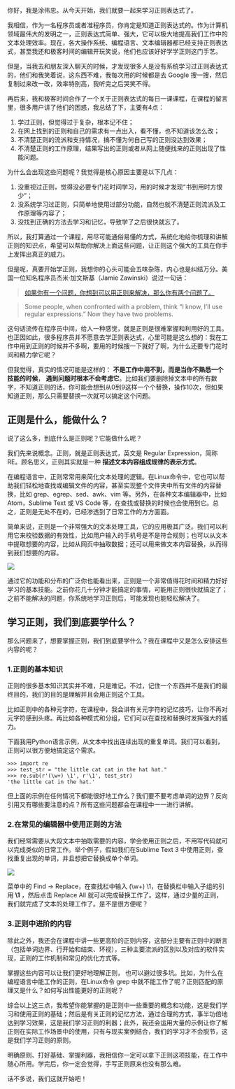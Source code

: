 你好，我是涂伟忠。从今天开始，我们就要一起来学习正则表达式了。

我相信，作为一名程序员或者准程序员，你肯定是知道正则表达式的。作为计算机领域最伟大的发明之一，正则表达式简单、强大，它可以极大地提高我们工作中的文本处理效率。现在，各大操作系统、编程语言、文本编辑器都已经支持正则表达式，甚至我还和极客时间的编辑开玩笑说，他们也应该好好学学正则这门手艺。

但是，当我去和朋友深入聊天的时候，才发现很多人是没有系统学习过正则表达式的，他们和我笑着说，这东西不难，我每次用的时候都是去 Google 搜一搜，然后复制过来改一改，效率特别高，我听完之后哭笑不得。

再后来，我和极客时间合作了一个关于正则表达式的每日一课课程，在课程的留言里，很多用户讲了他们的困惑，我总结了下，主要有4点：

1. 学过正则，但觉得过于复杂，根本记不住；
2. 在网上找到的正则和自己的需求有一点出入，看不懂，也不知道该怎么改；
3. 不清楚正则的流派和支持情况，搞不懂为何自己写的正则没达到效果；
4. 不清楚正则的工作原理，结果写出的正则或者从网上随便找来的正则出现了性能问题。

为什么会出现这些问题呢？我觉得是核心原因主要是以下几点：

1. 没重视过正则，觉得没必要专门花时间学习，用的时候才发现“书到用时方恨少”；
2. 没系统学习过正则，只简单地使用过部分功能，自然也就不清楚正则流派及工作原理等内容了；
3. 没找到正确的方法去学习和记忆，导致学了之后很快就忘了。

所以，我打算通过一个课程，用尽可能通俗易懂的方式，系统化地给你梳理和讲解正则的知识点，希望可以帮助你解决上面这些问题，让正则这个强大的工具在你手上发挥出真正的威力。

但是呢，真要开始学正则，我想你的心头可能会五味杂陈，内心也是纠结万分。美国一位知名程序员杰米·加文斯基（Jamie Zawinski）说过一句话：

> [如果你有一个问题，你想到可以用正则来解决，那么你有两个问题了。](http://regex.info/blog/2006-09-15/247)

> Some people, when confronted with a problem, think “I know, I’ll use regular expressions.” Now they have two problems.

这句话流传在程序员中间，给人一种感觉，就是正则是很难掌握和利用好的工具。也正因如此，很多程序员并不愿意去学正则表达式，心里可能是这么想的：我在工作中用到正则的时候并不多啊，要用的时候搜一下就好了啊，为什么还要专门花时间和精力学它呢？

但我觉得，真实的情况可能是这样的： **不是工作中用不到，而是当你不熟悉一个技能的时候**， **遇到问题时根本不会考虑它**。比如我们要删除掉文本中的所有数字，不知道正则的话，你可能会想到从0到9这样一个个替换，操作10次，但如果知道正则，那么只需要替换一次就可以搞定这个问题。

## **正则是什么，能做什么？**

说了这么多，到底什么是正则呢？它能做什么呢？

我们先来说概念。正则，就是正则表达式，英文是 Regular Expression，简称 RE。顾名思义，正则其实就是一种 **描述文本内容组成规律的表示方式**。

在编程语言中，正则常常用来简化文本处理的逻辑。在Linux命令中，它也可以帮助我们轻松地查找或编辑文件的内容，甚至实现整个文件夹中所有文件的内容替换，比如 grep、egrep、sed、awk、vim 等。另外，在各种文本编辑器中，比如 Atom，Sublime Text 或 VS Code 等，在查找或替换的时候也会使用到它。总之，正则是无处不在的，已经渗透到了日常工作的方方面面。

简单来说，正则是一个非常强大的文本处理工具，它的应用极其广泛。我们可以利用它来校验数据的有效性，比如用户输入的手机号是不是符合规则；也可以从文本中提取想要的内容，比如从网页中抽取数据；还可以用来做文本内容替换，从而得到我们想要的内容。

![](https://static001.geekbang.org/resource/image/da/68/da861b19b09731c29d1882fea6c25b68.png?wh=1362*646)

通过它的功能和分布的广泛你也能看出来，正则是一个非常值得花时间和精力好好学习的基本技能。之前你花几十分钟才能搞定的事情，可能用正则很快就搞定了；之前不能解决的问题，你系统地学习正则后，可能发现也能轻松解决了。

## 学习正则，我们到底要学什么？

那么问题来了，想要掌握正则，我们到底要学什么？我在课程中又是怎么安排这些内容的呢？

### 1.正则的基本知识

正则的很多基本知识其实并不难，只是难记。不过，记住一个东西并不是我们的最终目的，我们的目的是理解并且会用正则这个工具。

比如正则中的各种元字符，在课程中，我会讲有关元字符的记忆技巧，让你不再对元字符感到头疼。再比如各种模式和分组，它们可以在查找和替换时发挥强大的威力。

下面我用Python语言示例，从文本中找出连续出现的重复单词。我们可以看到，正则可以很方便地搞定这个需求。

```
>>> import re
>>> test_str = "the little cat cat in the hat hat."
>>> re.sub(r'(\w+) \1', r'\1', test_str)
'the little cat in the hat.'

```

但上面的示例在任何情况下都能很好地工作么？我们要不要考虑单词的边界？反向引用又有哪些要注意的点？所有这些问题都会在课程中一一进行讲解。

### **2.在常见的编辑器中使用正则的方法**

我们经常需要从大段文本中抽取需要的内容，学会使用正则之后，不用写代码就可以完成类似的日常工作。举个例子，假如我们在Sublime Text 3 中使用正则，查找重复出现的单词，并且想把它替换成单个单词。

![](https://static001.geekbang.org/resource/image/53/35/5389df52d6007ed1f5c9b52f5ba4da35.png?wh=2100*1496)

菜单中的 Find -> Replace，在查找栏中输入 (\\w+) \\1，在替换栏中输入子组的引用 **\\1** ，然后点击 Replace All 就可以完成替换工作了。这样，通过少量的正则，我们就完成了文本的处理工作了。是不是很方便呢？

### **3.正则中进阶的内容**

除此之外，我还会在课程中讲一些更高阶的正则内容，这部分主要有正则中的断言（包括单词边界、行开始和结束、环视），三种主要流派的区别以及对应的软件实现，正则的工作机制和常见的优化方式等。

掌握这些内容可以让我们更好地理解正则， 也可以避过很多坑。比如，为什么在编程语言中能工作的正则，在Linux命令 grep 中就不能工作了呢？正则匹配的原理又是什么？如何写出性能更好的正则呢？

综合以上这三点，我希望你能掌握的是正则中一些重要的概念和功能，这是我们学习和使用正则的基础；然后是有关正则的记忆方法，通过合理的方式，事半功倍地达到学习效果，这是我们学习正则的利器；此外，我还会运用大量的示例让你了解正则在实际工作场景中的使用，只有与现实案例结合，我们的学习才不会脱节，这是我们学习正则的原则。

明确原则、打好基础、掌握利器，我相信你一定可以拿下正则这项技能，在工作中随心所用。学完后，你一定会觉得，手写正则原来也没有那么难。

话不多说，我们这就开始吧！